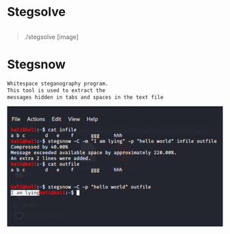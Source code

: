 # Stegsolve

```

```
> ./stegsolve [image]

# Stegsnow

```
Whitespace steganography program.
This tool is used to extract the 
messages hidden in tabs and spaces in the text file
```
![](stegsnow_using.png)


